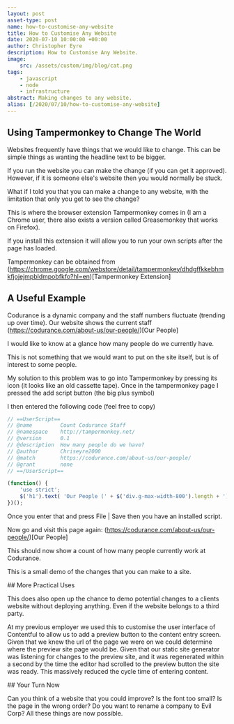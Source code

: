 ```yaml
---
layout: post
asset-type: post
name: how-to-customise-any-website
title: How to Customise Any Website
date: 2020-07-10 10:00:00 +00:00
author: Christopher Eyre
description: How to Customise Any Website.
image:
    src: /assets/custom/img/blog/cat.png
tags:
    - javascript
    - node
    - infrastructure
abstract: Making changes to any website.
alias: [/2020/07/10/how-to-customise-any-website]
---
```


## Using Tampermonkey to Change The World

Websites frequently have things that we would like to change.
This can be simple things as wanting the headline text to be bigger.

If you run the website you can make the change (if you can get it approved).
However, if it is someone else's website then you would normally be stuck.

What if I told you that you can make a change to any website, with the limitation that only you get to see the change?

This is where the browser extension Tampermonkey comes in (I am a Chrome user, there also exists a version called Greasemonkey that works on Firefox).

If you install this extension it will allow you to run your own scripts after the page has loaded.

Tampermonkey can be obtained from (https://chrome.google.com/webstore/detail/tampermonkey/dhdgffkkebhmkfjojejmpbldmpobfkfo?hl=en)[Tampermonkey Extension]

## A Useful Example

Codurance is a dynamic company and the staff numbers fluctuate (trending up over time).
Our website shows the current staff (https://codurance.com/about-us/our-people/)[Our People]

I would like to know at a glance how many people do we currently have.

This is not something that we would want to put on the site itself, but is of interest to some people.

My solution to this problem was to go into Tampermonkey by pressing its icon (it looks like an old cassette tape).
Once in the tampermonkey page I pressed the add script button (the big plus symbol)

I then entered the following code (feel free to copy)

```javascript
// ==UserScript==
// @name         Count Codurance Staff
// @namespace    http://tampermonkey.net/
// @version      0.1
// @description  How many people do we have?
// @author       Chriseyre2000
// @match        https://codurance.com/about-us/our-people/
// @grant        none
// ==/UserScript==

(function() {
    'use strict';
    $('h1').text( 'Our People (' + $('div.g-max-width-800').length + ')'  );
})();
```

Once you enter that and press File | Save then you have an installed script.

Now go and visit this page again: (https://codurance.com/about-us/our-people/)[Our People]

This should now show a count of how many people currently work at Codurance.

This is a small demo of the changes that you can make to a site.

## More Practical Uses

This does also open up the chance to demo potential changes to a clients website without deploying anything. Even if the website belongs to a third party.

At my previous employer we used this to customise the user interface of Contentful to allow us to add a preview button to the content entry screen. Given that we knew the url of the page we were on we could determine where the preview site page would be. Given that our static site generator was listening for changes to the preview site, and it was regenerated within a second by the time the editor had scrolled to the preview button the site was ready. This massively reduced the cycle time of entering content.

## Your Turn Now

Can you think of a website that you could improve? Is the font too small? Is the page in the wrong order? Do you want to rename a company to Evil Corp? All these things are now possible.